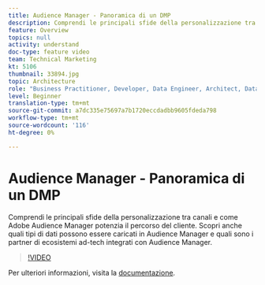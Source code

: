 ```yaml
---
title: Audience Manager - Panoramica di un DMP
description: Comprendi le principali sfide della personalizzazione tra canali e come Adobe Audience Manager potenzia il percorso del cliente. Scopri anche quali tipi di dati possono essere caricati in Audience Manager e quali sono i partner di ecosistemi ad-tech integrati con Audience Manager.
feature: Overview
topics: null
activity: understand
doc-type: feature video
team: Technical Marketing
kt: 5106
thumbnail: 33894.jpg
topic: Architecture
role: "Business Practitioner, Developer, Data Engineer, Architect, Data Architect, Administrator, Leader"
level: Beginner
translation-type: tm+mt
source-git-commit: a7dc335e75697a7b1720eccdadbb9605fdeda798
workflow-type: tm+mt
source-wordcount: '116'
ht-degree: 0%

---
```



# Audience Manager - Panoramica di un DMP

Comprendi le principali sfide della personalizzazione tra canali e come Adobe Audience Manager potenzia il percorso del cliente. Scopri anche quali tipi di dati possono essere caricati in Audience Manager e quali sono i partner di ecosistemi ad-tech integrati con Audience Manager.

>[!VIDEO](https://video.tv.adobe.com/v/33894/?quality=12)

Per ulteriori informazioni, visita la [documentazione](https://docs.adobe.com/content/help/en/audience-manager/user-guide/overview/aam-overview.html).
